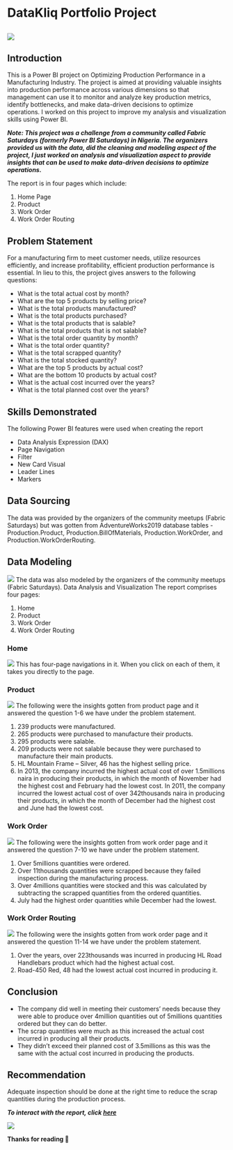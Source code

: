 # DataKliq Portfolio Project

![](Home_Page.png)
---
## Introduction
This is a Power BI project on Optimizing Production Performance in a Manufacturing Industry. The project is aimed at providing valuable insights into production performance across various dimensions so that management can use it to monitor and analyze key production metrics, identify bottlenecks, and make data-driven decisions to optimize operations. I worked on this project to improve my analysis and visualization skills using Power BI.

**_Note: This project was a challenge from a community called Fabric Saturdays (formerly Power BI Saturdays) in Nigeria. The organizers provided us with the data, did the cleaning and modeling aspect of the project, I just worked on analysis and visualization aspect to provide insights that can be used to make data-driven decisions to optimize operations._**

The report is in four pages which include:
1. Home Page
2. Product 
3. Work Order
4. Work Order Routing

## Problem Statement
For a manufacturing firm to meet customer needs, utilize resources efficiently, and increase profitability, efficient production performance is essential. In lieu to this, the project gives answers to the following questions:
- What is the total actual cost by month?
- What are the top 5 products by selling price?
- What is the total products manufactured?
- What is the total products purchased?
- What is the total products that is salable?
- What is the total products that is not salable?
- What is the total order quantity by month?
- What is the total order quantity?
- What is the total scrapped quantity?
- What is the total stocked quantity?
- What are the top 5 products by actual cost?
- What are the bottom 10 products by actual cost?
- What is the actual cost incurred over the years?
- What is the total planned cost over the years?

## Skills Demonstrated
The following Power BI features were used when creating the report
- Data Analysis Expression (DAX)
- Page Navigation
- Filter
- New Card Visual
- Leader Lines
- Markers

## Data Sourcing
The data was provided by the organizers of the community meetups (Fabric Saturdays) but was gotten from AdventureWorks2019 database tables - Production.Product, Production.BillOfMaterials, Production.WorkOrder, and Production.WorkOrderRouting.

## Data Modeling
![](DataModeling.png)
The data was also modeled by the organizers of the community meetups (Fabric Saturdays).
Data Analysis and Visualization
The report comprises four pages:
1. Home
2. Product 
3. Work Order
4. Work Order Routing

### Home
![](Home_Page.png)
This has four-page navigations in it. When you click on each of them, it takes you directly to the page.

### Product
![](Product_Performance.png)
The following were the insights gotten from product page and it answered the question 1-6 we have under the problem statement.
1. 239 products were manufactured.
2. 265 products were purchased to manufacture their products.
3. 295 products were salable.
4. 209 products were not salable because they were purchased to manufacture their main products. 
5. HL Mountain Frame – Silver, 46 has the highest selling price.
6. In 2013, the company incurred the highest actual cost of over 1.5millions naira in producing their products, in which the month of November had the highest cost and February had the lowest cost. In 2011, the company incurred the lowest actual cost of over 342thousands naira in producing their products, in which the month of December had the highest cost and June had the lowest cost.

### Work Order
![](WorkOrder_Performance.png)
The following were the insights gotten from work order page and it answered the question 7-10 we have under the problem statement.
1. Over 5millions quantities were ordered.
2. Over 11thousands quantities were scrapped because they failed inspection during the manufacturing process.
3. Over 4millions quantities were stocked and this was calculated by subtracting the scrapped quantities from the ordered quantities. 
4. July had the highest order quantities while December had the lowest.

### Work Order Routing
![](Routing_Performance)
The following were the insights gotten from work order page and it answered the question 11-14 we have under the problem statement.
1. Over the years, over 223thousands was incurred in producing HL Road Handlebars product which had the highest actual cost.
2. Road-450 Red, 48 had the lowest actual cost incurred in producing it.

## Conclusion
- The company did well in meeting their customers’ needs because they were able to produce over 4million quantities out of 5millions quantities ordered but they can do better.
- The scrap quantities were much as this increased the actual cost incurred in producing all their products.
- They didn’t exceed their planned cost of 3.5millions as this was the same with the actual cost incurred in producing the products.

## Recommendation
Adequate inspection should be done at the right time to reduce the scrap quantities during the production process.

**_To interact with the report, click [here](https://app.powerbi.com/view?r=eyJrIjoiM2NmYzFjMWEtYWNkZS00NjI0LWJkYTItNWMxNzU4ODU3NDg0IiwidCI6IjdiYjA0MDU3LTk3MjQtNDE5NC05NDc4LWE3NmI3MDRjNmRjOSIsImMiOjF9)_**

![](Thank_You.jpg)

**Thanks for reading 🙇**







   


